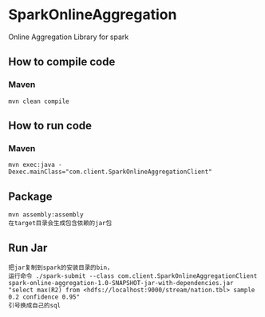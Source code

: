 # SparkOnlineAggregation
Online Aggregation Library for spark

## How to compile code
### Maven
```
mvn clean compile
```

## How to run code
### Maven
```
mvn exec:java -Dexec.mainClass="com.client.SparkOnlineAggregationClient"
```

## Package
```
mvn assembly:assembly
在target目录会生成包含依赖的jar包
```

## Run Jar
```
把jar复制到spark的安装目录的bin，
运行命令 ./spark-submit --class com.client.SparkOnlineAggregationClient spark-online-aggregation-1.0-SNAPSHOT-jar-with-dependencies.jar "select max(R2) from <hdfs://localhost:9000/stream/nation.tbl> sample 0.2 confidence 0.95" 
引号换成自己的sql
```
